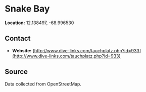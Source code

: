 # Snake Bay

**Location:** 12.138497, -68.996530

## Contact

- **Website:** [http://www.dive-links.com/tauchplatz.php?id=933](http://www.dive-links.com/tauchplatz.php?id=933)

## Source

Data collected from OpenStreetMap.
